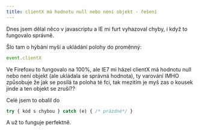 ```yaml
---
title: clientX má hodnotu null nebo není objekt - řešení
---
```


Dnes jsem dělal něco v javascriptu a IE mi furt vyhazoval chyby, i když to fungovalo správně.

Šlo tam o hýbání myší a ukládání polohy do proměnný:
~~~javascript
event.clientX
~~~

Ve Firefoxu to fungovalo na 100%, ale IE7 mi házel clientX má hodnotu null nebo není objekt (ale ukládala se správná hodnota), ty varování IMHO způsobuje že jak se posílá ta poloha té fci, tak mezitím je myš zas o kousek jinde a ten objekt se zruší??

Celé jsem to obalil do
~~~javascript
try { kód s chybou } catch (e) { /* prázdné*/ }
~~~

A už to funguje perfektně.
